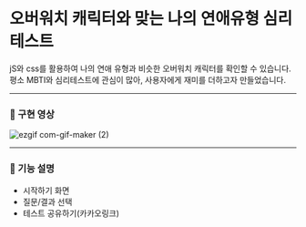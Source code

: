 # 오버워치 캐릭터와 맞는 나의 연애유형 심리테스트 
jS와 css를 활용하여 나의 연애 유형과 비슷한 오버워치 캐릭터를 확인할 수 있습니다. 
평소 MBTI와 심리테스트에 관심이 많아, 사용자에게 재미를 더하고자 만들었습니다. 
- - -
### 🎥 구현 영상 
![ezgif com-gif-maker (2)](https://user-images.githubusercontent.com/57476918/128165472-eb9cd1b4-3dcc-4b63-a36c-0bdf35c6f65a.gif)
- - -
### 📑 기능 설명 
- 시작하기 화면 
- 질문/결과 선택 
- 테스트 공유하기(카카오링크) 
